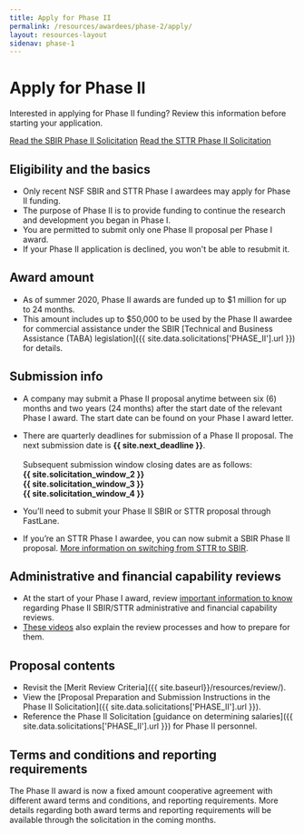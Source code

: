 ```yaml
---
title: Apply for Phase II
permalink: /resources/awardees/phase-2/apply/
layout: resources-layout
sidenav: phase-1
---
```


# Apply for Phase II

Interested in applying for Phase II funding? Review this information before starting your application.

<a class="usa-button usa-button-primary button-arrow" href="{{ site.data.solicitations['PHASE_II'].url }}">
  Read the SBIR Phase II Solicitation</a>

<a class="usa-button usa-button-primary button-arrow" href="{{ site.data.solicitations['STTR_PHASE_II'].url }}">
Read the STTR Phase II Solicitation</a>

## Eligibility and the basics

- Only recent NSF SBIR and STTR Phase I awardees may apply for Phase II funding.
- The purpose of Phase II is to provide funding to continue the research and development you began in Phase I.
- You are permitted to submit only one Phase II proposal per Phase I award.
- If your Phase II application is declined, you won't be able to resubmit it.

## Award amount 

- As of summer 2020, Phase II awards are funded up to $1 million for up to 24 months.
- This amount includes up to $50,000 to be used by the Phase II awardee for commercial assistance under the SBIR [Technical and Business Assistance (TABA) legislation]({{ site.data.solicitations['PHASE_II'].url }}) for details.

## Submission info

- A company may submit a Phase II proposal anytime between six (6) months and two years (24 months) after the start date of the relevant Phase I award. The start date can be found on your Phase I award letter. 
- There are quarterly deadlines for submission of a Phase II proposal. The next submission date is **{{ site.next_deadline }}**.<br><br>
Subsequent submission window closing dates are as follows:<br>
**{{ site.solicitation_window_2 }}<br>
{{ site.solicitation_window_3 }}<br>
{{ site.solicitation_window_4 }}<br>**

- You’ll need to submit your Phase II SBIR or STTR proposal through FastLane.
- If you’re an STTR Phase I awardee, you can now submit a SBIR Phase II proposal. [More information on switching from STTR to SBIR](http://www.nsf.gov/publications/pub_summ.jsp?ods_key=nsf14103).

## Administrative and financial capability reviews

- At the start of your Phase I award, review [important information to know](http://www.nsf.gov/bfa/dias/caar/sbirrev.jsp) regarding Phase II SBIR/STTR administrative and financial capability reviews.
- [These videos](https://www.youtube.com/playlist?list=PLGhBP1C7iCOmI1p5UtqYCXzmUL9SzSApv) also explain the review processes and how to prepare for them.

## Proposal contents

- Revisit the [Merit Review Criteria]({{ site.baseurl}}/resources/review/).
- View the [Proposal Preparation and Submission Instructions in the Phase II Solicitation]({{ site.data.solicitations['PHASE_II'].url }}).
- Reference the Phase II Solicitation [guidance on determining salaries]({{ site.data.solicitations['PHASE_II'].url }}) for Phase II personnel.

## Terms and conditions and reporting requirements

The Phase II award is now a fixed amount cooperative agreement with different award terms and conditions, and reporting requirements. More details regarding both award terms and reporting requirements will be available through the solicitation in the coming months.   

